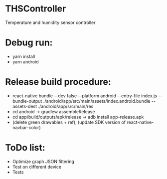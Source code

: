 # THSController
Temperature and humidity sensor controller

# Debug run:
- yarn install
- yarn android

# Release build procedure:
- react-native bundle --dev false --platform android --entry-file index.js --bundle-output ./android/app/src/main/assets/index.android.bundle --assets-dest ./android/app/src/main/res
- cd android -> gradlew assembleRelease
- cd app/build/outputs/apk/release -> adb install app-release.apk
- (delete green drawables + ref), (update SDK version of react-native-navbar-color)

# ToDo list:
- Optimize graph JSON filtering
- Test on different device
- Tests
